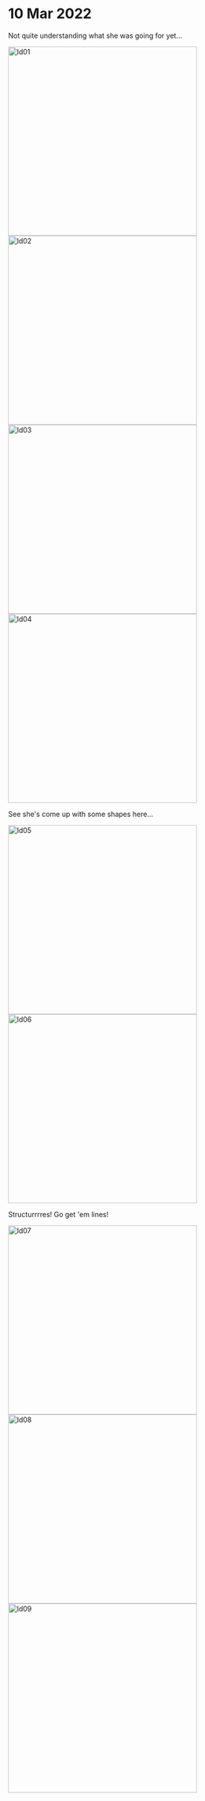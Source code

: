 # 10 Mar 2022


Not quite understanding what she was going for yet...

<img src="/images/art/life_drawing/ld_00001.jpg" alt="ld01" style="width:384px;"/>
<img src="/images/art/life_drawing/ld_00002.jpg" alt="ld02" style="width:384px;"/>
<img src="/images/art/life_drawing/ld_00003.jpg" alt="ld03" style="width:384px;"/>
<img src="/images/art/life_drawing/ld_00004.jpg" alt="ld04" style="width:384px;"/>

See she's come up with some shapes here...

<img src="/images/art/life_drawing/ld_00005.jpg" alt="ld05" style="width:384px;"/>
<img src="/images/art/life_drawing/ld_00006.jpg" alt="ld06" style="width:384px;"/>

Structurrrres! Go get 'em lines!

<img src="/images/art/life_drawing/ld_00007.jpg" alt="ld07" style="width:384px;"/>
<img src="/images/art/life_drawing/ld_00008.jpg" alt="ld08" style="width:384px;"/>
<img src="/images/art/life_drawing/ld_00009.jpg" alt="ld09" style="width:384px;"/>
